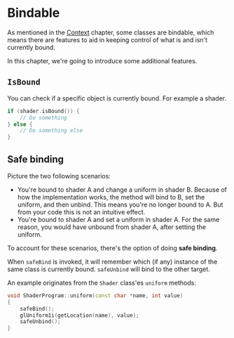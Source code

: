 # Bindable

As mentioned in the [Context](context.md) chapter, some classes
are bindable, which means there are features to aid in keeping control of what is and isn't currently bound.

In this chapter, we're going to introduce some additional features.

## ``IsBound``

You can check if a specific object is currently bound. For example a shader.

````c++
if (shader.isBound()) {
    // Do something
} else {
    // Do something else
}
````

## Safe binding

Picture the two following scenarios:

- You're bound to shader A and change a uniform in shader B. Because of how the implementation works, the method will bind to B, set the uniform, and then unbind. This means you're no longer bound to A. But from your code this is not an intuitive effect.
- You're bound to shader A and set a uniform in shader A. For the same reason, you would have unbound from shader A, after setting the uniform.

To account for these scenarios, there's the option of doing **safe binding**.

When ``safeBind`` is invoked, it will remember which (if any) instance of the
same class is currently bound. ``safeUnbind`` will bind to the other target.

An example originates from the ``Shader`` class'es ``uniform`` methods:

````c++
void ShaderProgram::uniform(const char *name, int value)
{
    safeBind();
    glUniform1i(getLocation(name), value);
    safeUnbind();
}
````
